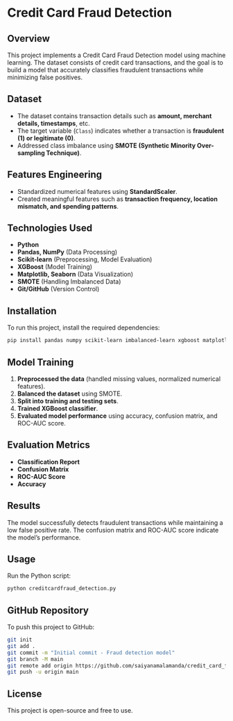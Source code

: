 # Credit Card Fraud Detection

## Overview

This project implements a Credit Card Fraud Detection model using machine learning. The dataset consists of credit card transactions, and the goal is to build a model that accurately classifies fraudulent transactions while minimizing false positives.

## Dataset

- The dataset contains transaction details such as **amount, merchant details, timestamps**, etc.
- The target variable (`Class`) indicates whether a transaction is **fraudulent (1) or legitimate (0)**.
- Addressed class imbalance using **SMOTE (Synthetic Minority Over-sampling Technique)**.

## Features Engineering

- Standardized numerical features using **StandardScaler**.
- Created meaningful features such as **transaction frequency, location mismatch, and spending patterns**.

## Technologies Used

- **Python**
- **Pandas, NumPy** (Data Processing)
- **Scikit-learn** (Preprocessing, Model Evaluation)
- **XGBoost** (Model Training)
- **Matplotlib, Seaborn** (Data Visualization)
- **SMOTE** (Handling Imbalanced Data)
- **Git/GitHub** (Version Control)

## Installation

To run this project, install the required dependencies:

```bash
pip install pandas numpy scikit-learn imbalanced-learn xgboost matplotlib seaborn joblib
```

## Model Training

1. **Preprocessed the data** (handled missing values, normalized numerical features).
2. **Balanced the dataset** using SMOTE.
3. **Split into training and testing sets**.
4. **Trained XGBoost classifier**.
5. **Evaluated model performance** using accuracy, confusion matrix, and ROC-AUC score.

## Evaluation Metrics

- **Classification Report**
- **Confusion Matrix**
- **ROC-AUC Score**
- **Accuracy**

## Results

The model successfully detects fraudulent transactions while maintaining a low false positive rate. The confusion matrix and ROC-AUC score indicate the model’s performance.

## Usage

Run the Python script:

```bash
python creditcardfraud_detection.py
```

## GitHub Repository

To push this project to GitHub:

```bash
git init
git add .
git commit -m "Initial commit - Fraud detection model"
git branch -M main
git remote add origin https://github.com/saiyanamalamanda/credit_card_fraud_detection
git push -u origin main
```

## License

This project is open-source and free to use.

